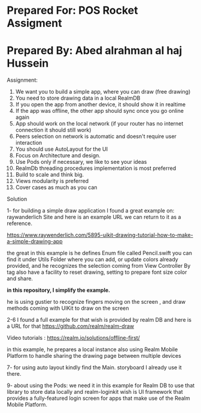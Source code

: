 # Prepared For: POS Rocket Assigment
# Prepared By: Abed alrahman al haj Hussein


Assignment:

1. We want you to build a simple app, where you can draw (free drawing)
2. You need to store drawing data in a local RealmDB
3. If you open the app from another device, it should show it in realtime
4. If the app was offline, the other app should sync once you go online again
5. App should work on the local network (if your router has no internet connection it should still work)
6. Peers selection on network is automatic and doesn't require user interaction
7. You should use AutoLayout for the UI
8. Focus on Architecture and design.
9. Use Pods only if necessary, we like to see your ideas  
10. RealmDb threading procedures implementation is most preferred
11. Build to scale and think big.
12. Views modularity is preferred
13. Cover cases as much as you can


Solution

1- for building a simple draw application I found a great example on: raywanderlich Site and here is an example URL we can return to it as a reference.

https://www.raywenderlich.com/5895-uikit-drawing-tutorial-how-to-make-a-simple-drawing-app

the great in this example is he defines Enum file called Pencil.swift you can find it under Utils Folder where you can add, or update colors already provided, and he recognizes the selection coming from View Controller By tag 
also have a facility to reset drawing, setting to prepare font size color and share.

**in this repository, I simplify the example.**

he is using gustier to recognize fingers moving on the screen , and  draw methods coming with UIKit to draw on the screen

2-6 I found a full example for that wish is provided by realm DB and here is a URL for that 
https://github.com/realm/realm-draw

Video tutorials : https://realm.io/solutions/offline-first/

in this example, he prepares a local instance also using Realm Mobile Platform to handle sharing the drawing page between multiple devices 


7- for using auto layout kindly find the Main. storyboard I already use it there.

9- about using the Pods: we need it in this example for Realm DB to use that library to store data locally and realm-loginkit wish is UI framework that provides a fully-featured login screen for apps that make use of the Realm Mobile Platform.
